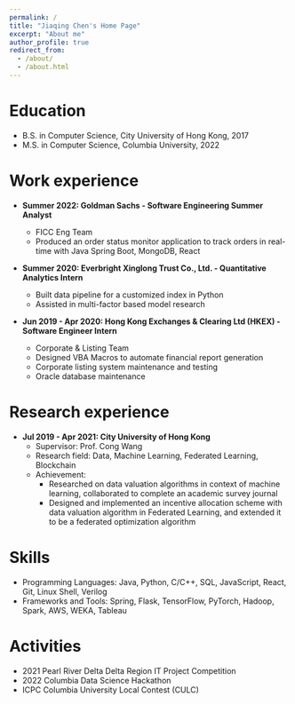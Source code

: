 ```yaml
---
permalink: /
title: "Jiaqing Chen's Home Page"
excerpt: "About me"
author_profile: true
redirect_from: 
  - /about/
  - /about.html
---
```


Education
======
* B.S. in Computer Science, City University of Hong Kong, 2017
* M.S. in Computer Science, Columbia University, 2022

Work experience
======
* **Summer 2022: Goldman Sachs - Software Engineering Summer Analyst**
  * FICC Eng Team
  * Produced an order status monitor application to track orders in real-time with Java Spring Boot, MongoDB, React

* **Summer 2020: Everbright Xinglong Trust Co., Ltd. - Quantitative Analytics Intern**
  * Built data pipeline for a customized index in Python
  * Assisted in multi-factor based model research

* **Jun 2019 - Apr 2020: Hong Kong Exchanges & Clearing Ltd (HKEX) - Software Engineer Intern**
  * Corporate & Listing Team
  * Designed VBA Macros to automate financial report generation
  * Corporate listing system maintenance and testing
  * Oracle database maintenance

Research experience
======
* **Jul 2019 - Apr 2021: City University of Hong Kong**
  * Supervisor: Prof. Cong Wang
  * Research field: Data, Machine Learning, Federated Learning, Blockchain
  * Achievement: 
    * Researched on data valuation algorithms in context of machine learning, collaborated to complete an academic survey journal
    * Designed and implemented an incentive allocation scheme with data valuation algorithm in Federated Learning, and extended it to be a federated optimization algorithm



Skills
======
* Programming Languages: Java, Python, C/C++, SQL, JavaScript, React, Git, Linux Shell, Verilog
* Frameworks and Tools: Spring, Flask, TensorFlow, PyTorch, Hadoop, Spark, AWS, WEKA, Tableau

  
Activities
======
* 2021 Pearl River Delta Delta Region IT Project Competition
* 2022 Columbia Data Science Hackathon
* ICPC Columbia University Local Contest (CULC)

